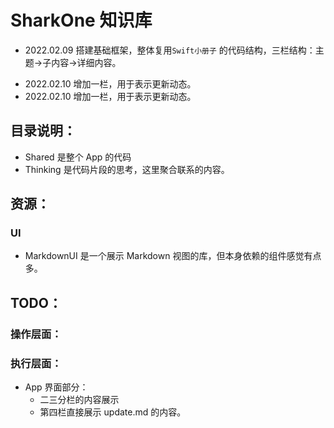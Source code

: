 
# SharkOne 知识库
* 2022.02.09 搭建基础框架，整体复用`Swift小册子` 的代码结构，三栏结构：主题->子内容->详细内容。
- 2022.02.10 增加一栏，用于表示更新动态。
- 2022.02.10 增加一栏，用于表示更新动态。


## 目录说明：
* Shared 是整个 App 的代码
* Thinking 是代码片段的思考，这里聚合联系的内容。


## 资源：
### UI
* MarkdownUI 是一个展示 Markdown 视图的库，但本身依赖的组件感觉有点多。 




## TODO：
### 操作层面：


### 执行层面：

* App 界面部分：
    - 二三分栏的内容展示
    - 第四栏直接展示 update.md 的内容。
